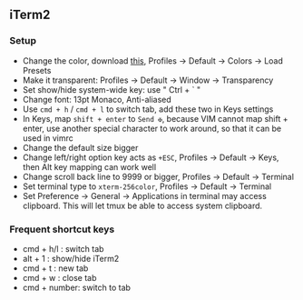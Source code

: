 ## iTerm2

### Setup
* Change the color, download [this](https://github.com/txchen/DevEnvSetup/blob/master/iterm/monokai_soda.itermcolors), Profiles -> Default -> Colors -> Load Presets
* Make it transparent: Profiles -> Default -> Window -> Transparency
* Set show/hide system-wide key: use " Ctrl + ` "
* Change font: 13pt Monaco, Anti-aliased
* Use `cmd + h` / `cmd + l` to switch tab, add these two in Keys settings
* In Keys, map `shift + enter` to `Send ✠`, because VIM cannot map shift + enter, use another special character to work around, so that it can be used in vimrc
* Change the default size bigger
* Change left/right option key acts as `+ESC`, Profiles -> Default -> Keys, then Alt key mapping can work well
* Change scroll back line to 9999 or bigger, Profiles -> Default -> Terminal
* Set terminal type to `xterm-256color`, Profiles -> Default -> Terminal
* Set Preference -> General -> Applications in terminal may access clipboard. This will let tmux be able to access system clipboard.

### Frequent shortcut keys
* cmd + h/l : switch tab
* alt + 1 : show/hide iTerm2
* cmd + t : new tab
* cmd + w : close tab
* cmd + number: switch to tab

